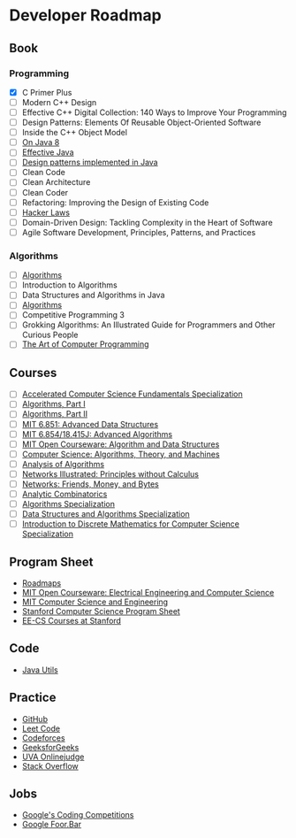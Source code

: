 # Developer Roadmap

## Book

### Programming

- [x] C Primer Plus
- [ ] Modern C++ Design
- [ ] Effective C++ Digital Collection: 140 Ways to Improve Your Programming
- [ ] Design Patterns: Elements Of Reusable Object-Oriented Software
- [ ] Inside the C++ Object Model
- [ ] [On Java 8](https://lingcoder.github.io/OnJava8/)
- [ ] [Effective Java](https://sjsdfg.github.io/effective-java-3rd-chinese/)
- [ ] [Design patterns implemented in Java](https://github.com/iluwatar/java-design-patterns)
- [ ] Clean Code
- [ ] Clean Architecture
- [ ] Clean Coder
- [ ] Refactoring: Improving the Design of Existing Code
- [ ] [Hacker Laws](https://github.com/dwmkerr/hacker-laws)
- [ ] Domain-Driven Design: Tackling Complexity in the Heart of Software
- [ ] Agile Software Development, Principles, Patterns, and Practices

### Algorithms

- [ ] [Algorithms](https://algs4.cs.princeton.edu/home/)
- [ ] Introduction to Algorithms
- [ ] Data Structures and Algorithms in Java
- [ ] [Algorithms](http://jeffe.cs.illinois.edu/teaching/algorithms/)
- [ ] Competitive Programming 3
- [ ] Grokking Algorithms: An Illustrated Guide for Programmers and Other Curious People
- [ ] [The Art of Computer Programming](https://www-cs-faculty.stanford.edu/~knuth/taocp.html)

## Courses

- [ ] [Accelerated Computer Science Fundamentals Specialization](https://www.coursera.org/specializations/cs-fundamentals)
- [ ] [Algorithms, Part I](https://www.coursera.org/learn/algorithms-part1)
- [ ] [Algorithms, Part II](https://www.coursera.org/learn/algorithms-part2)
- [ ] [MIT 6.851: Advanced Data Structures](https://courses.csail.mit.edu/6.851/)
- [ ] [MIT 6.854/18.415J: Advanced Algorithms](http://courses.csail.mit.edu/6.854)
- [ ] [MIT Open Courseware: Algorithm and Data Structures](https://ocw.mit.edu/courses/find-by-topic/#cat=engineering&subcat=computerscience&spec=algorithmsanddatastructures)
- [ ] [Computer Science: Algorithms, Theory, and Machines](https://www.coursera.org/learn/cs-algorithms-theory-machines)
- [ ] [Analysis of Algorithms](https://www.coursera.org/learn/analysis-of-algorithms)
- [ ] [Networks Illustrated: Principles without Calculus](https://www.coursera.org/learn/networks-illustrated)
- [ ] [Networks: Friends, Money, and Bytes](https://www.coursera.org/learn/friends-money-bytes)
- [ ] [Analytic Combinatorics](https://www.coursera.org/learn/analytic-combinatorics)
- [ ] [Algorithms Specialization](https://www.coursera.org/specializations/algorithms)
- [ ] [Data Structures and Algorithms Specialization](https://www.coursera.org/specializations/data-structures-algorithms)
- [ ] [Introduction to Discrete Mathematics for Computer Science Specialization](https://www.coursera.org/specializations/discrete-mathematics)

## Program Sheet

* [Roadmaps](https://www.eecs.mit.edu/docs/ug/freshman_roadmaps.pdf)
* [MIT Open Courseware: Electrical Engineering and Computer Science](https://ocw.mit.edu/courses/electrical-engineering-and-computer-science/)
* [MIT Computer Science and Engineering](http://catalog.mit.edu/degree-charts/computer-science-engineering-course-6-3/)
* [Stanford Computer Science Program Sheet](https://cs.stanford.edu/degrees/undergrad/ProgramSheets.shtml)
* [EE-CS Courses at Stanford](https://ee.stanford.edu/eecs)

## Code

* [Java Utils](https://github.com/openjdk/jdk/tree/master/src/java.base/share/classes/java/util)

## Practice

* [GitHub](https://github.com/)
* [Leet Code](https://leetcode.com/)
* [Codeforces](https://codeforces.com/)
* [GeeksforGeeks](https://www.geeksforgeeks.org/)
* [UVA Onlinejudge](https://uva.onlinejudge.org/)
* [Stack Overflow](https://stackoverflow.com/)

## Jobs

* [Google's Coding Competitions](https://codingcompetitions.withgoogle.com/)
* [Google Foor.Bar](https://foobar.withgoogle.com/)
